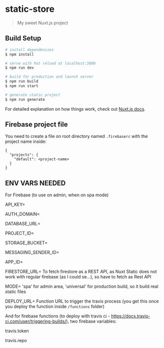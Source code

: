 # static-store

> My sweet Nuxt.js project

## Build Setup

```bash
# install dependencies
$ npm install

# serve with hot reload at localhost:3000
$ npm run dev

# build for production and launch server
$ npm run build
$ npm run start

# generate static project
$ npm run generate
```

For detailed explanation on how things work, check out [Nuxt.js docs](https://nuxtjs.org).

## Firebase project file

You need to create a file on root directory named `.firebaserc` with the project name inside:

```
{
  "projects": {
    "default": <project-name>
  }
}

```

## ENV VARS NEEDED

For Firebase (to use on admin, when on spa mode)

API_KEY=

AUTH_DOMAIN=

DATABASE_URL=

PROJECT_ID=

STORAGE_BUCKET=

MESSAGING_SENDER_ID=

APP_ID=

FIRESTORE_URL= To fetch firestore as a REST API, as Nuxt Static does not work with regular firebase (as I could se...), so have to fetch as Rest API

MODE= 'spa' for admin area, 'universal' for production build, so it build real static files

DEPLOY_URL= Function URL to trigger the travis process (you get this once you deploy the function inside `/functions` folder)


And for firebase functions (to deploy with travis ci - https://docs.travis-ci.com/user/triggering-builds/), two firebase variables:

travis.token

travis.repo 
